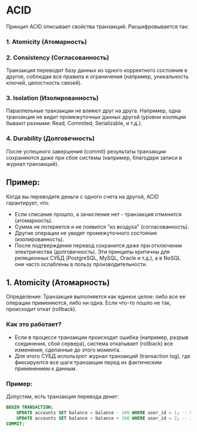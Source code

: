 # ACID
Принцип ACID описывает свойства транзакций. Расшифровывается так:
### 1. Atomicity (Атомарность)

### 2. Consistency (Согласованность)
Транзакция переводит базу данных из одного корректного состояния в другое, соблюдая все правила и ограничения (например, уникальность ключей, целостность связей).
### 3. Isolation (Изолированность)
Параллельные транзакции не влияют друг на друга. Например, одна транзакция не видит промежуточных данных другой (уровни изоляции бывают разными: Read, Commited, Serializable, и т.д.).
### 4. Durability (Долговечность)
После успешного завершения (commit) результаты транзакции сохраняются даже при сбое системы (например, благодаря записи в журнал транзакций).
## Пример:
Когда вы переводите деньги с одного счета на другой, ACID гарантирует, что:
- Если списание прошло, а зачисление нет - транзакция отменится (атомарность).
- Сумма не потеряется и не появится "из воздуха" (согласованность).
- Другие операции не увидят промежуточного состояния (изолированность).
- После подтверждения перевод сохранится даже при отключении электричества (долговечность).
Эти принципы критичны для реляционных СУБД (PostgreSQL, MySQL, Oracle и т.д.), а в NoSQL они часто ослаблены в пользу производительности.
## 1. Atomicity (Атомарность)
Определение: Транзакция выполняется как единое целое: либо все ее операции применяются, либо ни одна. Если что-то пошло не так, происходит откат (rollback).
### Как это работает?
- Если в процессе транзакции происходит ошибка (например, разрыв соединения, сбой сервера), система откатывает (rollback) все изменения, сделанные до этого момента.
- Для этого СУБД используют журнал транзакций (transaction log), где фиксируются все шаги транзакции перед их фактическим применением к данным.
### Пример:
Допустим, есть транзакция перевода денег:
```sql
BEGIN TRANSACTION;
	UPDATE accounts SET balance = balance - 100 WHERE user_id = 1; -- Списание
	UPDATE accounts SET balance = balance + 100 WHERE user_id = 2; -- Зачисление
COMMIT;
```